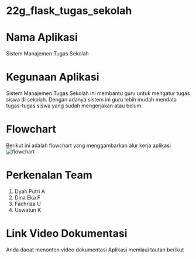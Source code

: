 # 22g_flask_tugas_sekolah
# Nama Aplikasi
  Sistem Manajemen Tugas Sekolah

# Kegunaan Aplikasi
  Sistem Manajemen Tugas Sekolah ini membantu guru untuk mengatur tugas siswa di sekolah. Dengan adanya sistem ini guru lebih mudah mendata tugas-tugas siswa yang sudah mengerjakan atau belum.
  
# Flowchart
  Berikut ini adalah flowchart yang menggambarkan alur kerja aplikasi
![flowchart](https://github.com/user-attachments/assets/e9b79aa1-32be-4348-85fc-14b92f3393da)

# Perkenalan Team
1. Dyah Putri A
2. Dina Eka F
3. Fachriza U
4. Uswatun K

# Link Video Dokumentasi
Anda daoat menonton video dokumentasi Aplikasi memlaui tautan berikut 
